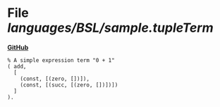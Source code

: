 # File _languages/BSL/sample.tupleTerm_
**[GitHub](https://github.com/softlang/yas/blob/master/languages/BSL/sample.tupleTerm)**
```
% A simple expression term "0 + 1"
( add, 
  [
    (const, [(zero, [])]),
    (const, [(succ, [(zero, [])])])
  ]
).
```
